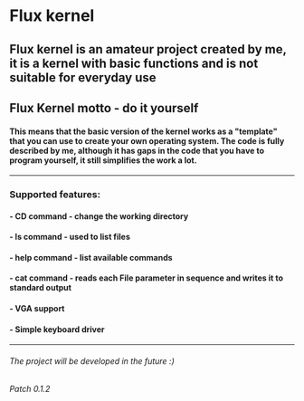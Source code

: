 # Flux kernel
## Flux kernel is an amateur project created by me, it is a kernel with basic functions and is not suitable for everyday use
## Flux Kernel motto - do it yourself
#### This means that the basic version of the kernel works as a "template" that you can use to create your own operating system. The code is fully described by me, although it has gaps in the code that you have to program yourself, it still simplifies the work a lot.
---------------------------------------------------------------------------------------------------------------------------------------------------
### Supported features:
#### - CD command - change the working directory
#### - ls command - used to list files
#### - help command - list available commands
#### - cat command - reads each File parameter in sequence and writes it to standard output
#### - VGA support
#### - Simple keyboard driver
---------------------------------------------------------------------------------------------------------------------------------------------------
###### The project will be developed in the future :)
###### Patch 0.1.2

